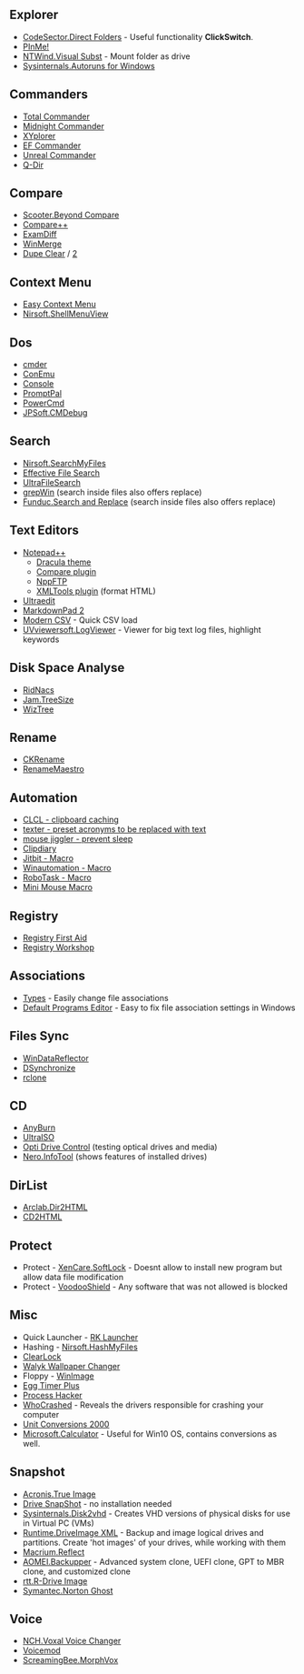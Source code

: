## Explorer

* [CodeSector.Direct Folders](https://www.codesector.com/directfolders) - Useful functionality **ClickSwitch**.
* [PInMe!](https://forum.tuts4you.com/files/file/2125-pinme/)
* [NTWind.Visual Subst](https://www.ntwind.com/software/visual-subst.html) - Mount folder as drive
* [Sysinternals.Autoruns for Windows](https://docs.microsoft.com/en-gb/sysinternals/downloads/autoruns)

## Commanders
* [Total Commander](https://www.ghisler.com/)
* [Midnight Commander](https://sourceforge.net/projects/mcwin32/)
* [XYplorer](https://www.xyplorer.com/)
* [EF Commander](http://www.efsoftware.com/cw/e.htm)
* [Unreal Commander](https://x-diesel.com/)
* [Q-Dir](http://www.softwareok.com/?seite=freeware/Q-Dir)

## Compare
* [Scooter.Beyond Compare](https://www.scootersoftware.com/)
* [Compare++](https://download.cnet.com/Compare/3000-2248_4-75206501.html)
* [ExamDiff](https://www.prestosoft.com/edp_examdiff.asp)
* [WinMerge](https://winmerge.org/)
* [Dupe Clear](http://https://mozib.io/dupeclear) / [2](https://github.com/antikmozib/dupe-clear)

## Context Menu
* [Easy Context Menu](https://www.sordum.org/7615/easy-context-menu-v1-6/)
* [Nirsoft.ShellMenuView](https://www.nirsoft.net/utils/shell_menu_view.html)

## Dos
* [cmder](https://cmder.net/)
* [ConEmu](https://conemu.github.io/)
* [Console](https://sourceforge.net/projects/console/)
* [PromptPal](https://www.promptpal.com/)
* [PowerCmd](https://www.powercmd.com/)
* [JPSoft.CMDebug](https://jpsoft.com/products/cmdebug-ide.html)

## Search
* [Nirsoft.SearchMyFiles](https://www.nirsoft.net/utils/search_my_files.html)
* [Effective File Search](http://www.sowsoft.com/search.htm)
* [UltraFileSearch](https://www.ultrafilesearch.com/)
* [grepWin](https://github.com/stefankueng/grepWin) (search inside files also offers replace)
* [Funduc.Search and Replace](https://www.funduc.com/search_replace.htm)  (search inside files also offers replace)

## Text Editors
* [Notepad++](https://notepad-plus-plus.org/)
	* [Dracula theme](https://draculatheme.com/notepad-plus-plus)
	* [Compare plugin](https://github.com/pnedev/compare-plugin)
	* [NppFTP](https://github.com/ashkulz/NppFTP)
	* [XMLTools plugin](https://github.com/morbac/xmltools) (format HTML)
* [Ultraedit](https://www.ultraedit.com/)
* [MarkdownPad 2](http://markdownpad.com/)
* [Modern CSV](https://www.moderncsv.com/) - Quick CSV load  
* [UVviewersoft.LogViewer](http://www.uvviewsoft.com/logviewer/) - Viewer for big text log files, highlight keywords  

## Disk Space Analyse
* [RidNacs](https://www.splashsoft.de/ridnacs-disk-space-usage-analyzer/)
* [Jam.TreeSize](https://www.jam-software.com/treesize_free)
* [WizTree](https://wiztreefree.com/)

## Rename
* [CKRename](https://www.softpedia.com/get/System/File-Management/CKRename.shtml)
* [RenameMaestro](https://www.softpedia.com/get/System/File-Management/RenameMaestro.shtml)

## Automation
* [CLCL - clipboard caching](https://www.nakka.com/soft/clcl/index_eng.html)
* [texter - preset acronyms to be replaced with text](https://github.com/adampash/texter/tree/master/Releases/0.6)
* [mouse jiggler - prevent sleep](https://github.com/cerebrate/mousejiggler)
* [Clipdiary](http://clipdiary.com/)
* [Jitbit - Macro](https://www.jitbit.com/macro-recorder/)
* [Winautomation - Macro](https://www.winautomation.com/)
* [RoboTask - Macro](https://robotask.com/)
* [Mini Mouse Macro](https://sourceforge.net/projects/minimousemacro/)

## Registry
* [Registry First Aid](https://www.rosecitysoftware.com/reg1aid/)
* [Registry Workshop](http://www.torchsoft.com/en/rw_information.html)

## Associations
* [Types](https://ystr.github.io/types/) - Easily change file associations
* [Default Programs Editor](https://defaultprogramseditor.com/) - Easy to fix file association settings in Windows

## Files Sync
* [WinDataReflector](https://veridium.net/windatareflector/)
* [DSynchronize](http://dimio.altervista.org/eng/#DSynchronize)
* [rclone](https://rclone.org/)

## CD
* [AnyBurn](http://www.anyburn.com/)
* [UltraISO](https://www.ultraiso.com/)
* [Opti Drive Control](https://www.optidrivecontrol.com/) (testing optical drives and media)
* [Nero.InfoTool](https://download.cnet.com/Nero-InfoTool/3000-2086_4-75454325.html) (shows features of installed drives)

## DirList
* [Arclab.Dir2HTML](https://www.arclab.com/en/dir2html/)
* [CD2HTML](https://www.xray.cz/ecm-cd/soft/win/index0095.html)

## Protect
* Protect - [XenCare.SoftLock](https://download.cnet.com/XenCare-SoftLock/3000-10435_4-10881665.html) - Doesnt allow to install new program but allow data file modification
* Protect - [VoodooShield](https://voodooshield.com/) - Any software that was not allowed is blocked

## Misc
* Quick Launcher - [RK Launcher](https://download.cnet.com/RK-Launcher/3000-2344_4-10915464.html)
* Hashing - [Nirsoft.HashMyFiles](https://www.nirsoft.net/utils/hash_my_files.html)
* [ClearLock](https://www.softpedia.com/get/Security/Lockdown/ClearLock.shtml)
* [Walyk Wallpaper Changer](https://www.softpedia.com/get/Desktop-Enhancements/Other-Desktop-Enhancements/Walyk-Wallpaper-Changer.shtml)
* Floppy - [WinImage](https://www.winimage.com/)
* [Egg Timer Plus](https://www.pipiscrew.com/works/egg-timer-by-sardine/)
* [Process Hacker](https://processhacker.sourceforge.io/)
* [WhoCrashed](https://www.resplendence.com/whocrashed) - Reveals the drivers responsible for crashing your computer
* [Unit Conversions 2000](https://www.softpedia.com/get/Others/Unit-Conversion/Unit-Conversions.shtml)
* [Microsoft.Calculator](https://www.softpedia.com/get/System/OS-Enhancements/Microsoft-Calculator-Plus.shtml) - Useful for Win10 OS, contains conversions as well.

## Snapshot
* [Acronis.True Image](https://www.acronis.com/en-us/products/true-image/)
* [Drive SnapShot](http://www.drivesnapshot.de/en/) - no installation needed
* [Sysinternals.Disk2vhd](https://docs.microsoft.com/en-us/sysinternals/downloads/disk2vhd) - Creates VHD versions of physical disks for use in Virtual PC (VMs)
* [Runtime.DriveImage XML](http://www.runtime.org/dixml.htm) - Backup and image logical drives and partitions. Create 'hot images' of your drives, while working with them
* [Macrium.Reflect](https://www.macrium.com/)
* [AOMEI.Backupper](https://www.ubackup.com/edition-comparison.html) - Advanced system clone, UEFI clone, GPT to MBR clone, and customized clone
* [rtt.R-Drive Image](https://www.drive-image.com/)
* [Symantec.Norton Ghost](http://www.oldversion.com/windows/norton-ghost-15-0)

## Voice  
* [NCH.Voxal Voice Changer](https://www.nchsoftware.com/voicechanger/index.html) 
* [Voicemod](https://www.voicemod.net/)
* [ScreamingBee.MorphVox](https://screamingbee.com/)